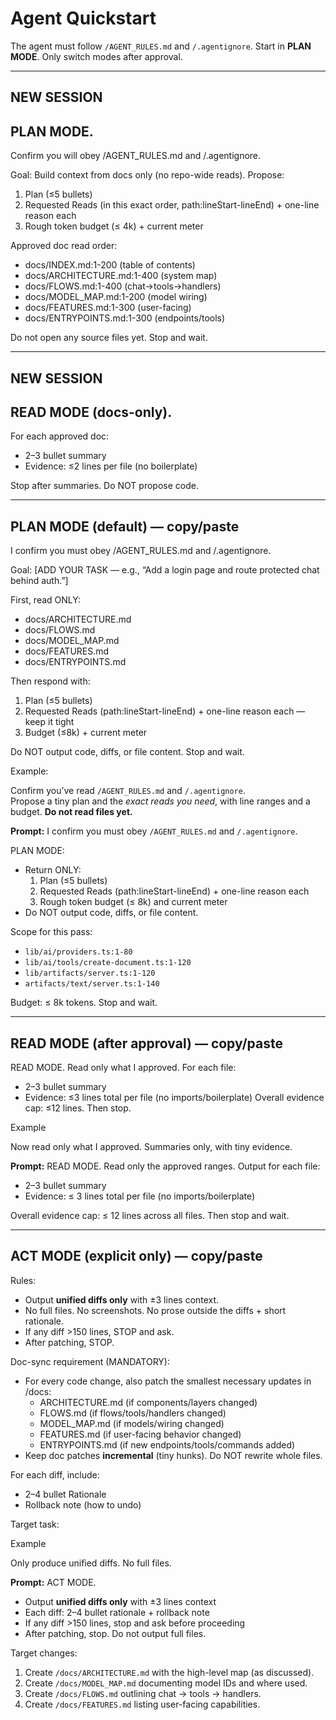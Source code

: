 # Agent Quickstart

The agent must follow `/AGENT_RULES.md` and `/.agentignore`. Start in **PLAN MODE**. Only switch modes after approval.


---
## NEW SESSION

## PLAN MODE. 

Confirm you will obey /AGENT_RULES.md and /.agentignore.

Goal: Build context from docs only (no repo-wide reads).
Propose:
1) Plan (≤5 bullets)
2) Requested Reads (in this exact order, path:lineStart-lineEnd) + one-line reason each
3) Rough token budget (≤ 4k) + current meter

Approved doc read order:
- docs/INDEX.md:1-200 (table of contents)
- docs/ARCHITECTURE.md:1-400 (system map)
- docs/FLOWS.md:1-400 (chat→tools→handlers)
- docs/MODEL_MAP.md:1-200 (model wiring)
- docs/FEATURES.md:1-300 (user-facing)
- docs/ENTRYPOINTS.md:1-300 (endpoints/tools)

Do not open any source files yet. Stop and wait.

---
## NEW SESSION
## READ MODE (docs-only).
For each approved doc:
- 2–3 bullet summary
- Evidence: ≤2 lines per file (no boilerplate)

Stop after summaries. Do NOT propose code.

---

## PLAN MODE (default) — copy/paste

I confirm you must obey /AGENT_RULES.md and /.agentignore.

Goal: [ADD YOUR TASK — e.g., “Add a login page and route protected chat behind auth.”]

First, read ONLY:
- docs/ARCHITECTURE.md
- docs/FLOWS.md
- docs/MODEL_MAP.md
- docs/FEATURES.md
- docs/ENTRYPOINTS.md

Then respond with:
1) Plan (≤5 bullets)
2) Requested Reads (path:lineStart-lineEnd) + one-line reason each — keep it tight
3) Budget (≤8k) + current meter

Do NOT output code, diffs, or file content. Stop and wait.

Example: 

Confirm you’ve read `/AGENT_RULES.md` and `/.agentignore`.  
Propose a tiny plan and the *exact reads you need*, with line ranges and a budget. **Do not read files yet.**

**Prompt:**
I confirm you must obey `/AGENT_RULES.md` and `/.agentignore`.

PLAN MODE:
- Return ONLY:
  1) Plan (≤5 bullets)
  2) Requested Reads (path:lineStart-lineEnd) + one-line reason each
  3) Rough token budget (≤ 8k) and current meter
- Do NOT output code, diffs, or file content.

Scope for this pass:
- `lib/ai/providers.ts:1-80`
- `lib/ai/tools/create-document.ts:1-120`
- `lib/artifacts/server.ts:1-120`
- `artifacts/text/server.ts:1-140`

Budget: ≤ 8k tokens. Stop and wait.

---

## READ MODE (after approval) — copy/paste

READ MODE. Read only what I approved. For each file:
- 2–3 bullet summary
- Evidence: ≤3 lines total per file (no imports/boilerplate)
Overall evidence cap: ≤12 lines. Then stop.

Example 

Now read only what I approved. Summaries only, with tiny evidence.

**Prompt:**
READ MODE. Read only the approved ranges. Output for each file:
- 2–3 bullet summary
- Evidence: ≤ 3 lines total per file (no imports/boilerplate)

Overall evidence cap: ≤ 12 lines across all files. Then stop and wait.

---

## ACT MODE (explicit only) — copy/paste

Rules:
- Output **unified diffs only** with ±3 lines context.
- No full files. No screenshots. No prose outside the diffs + short rationale.
- If any diff >150 lines, STOP and ask.
- After patching, STOP.

Doc-sync requirement (MANDATORY):
- For every code change, also patch the smallest necessary updates in /docs:
  - ARCHITECTURE.md (if components/layers changed)
  - FLOWS.md (if flows/tools/handlers changed)
  - MODEL_MAP.md (if models/wiring changed)
  - FEATURES.md (if user-facing behavior changed)
  - ENTRYPOINTS.md (if new endpoints/tools/commands added)
- Keep doc patches **incremental** (tiny hunks). Do NOT rewrite whole files.

For each diff, include:
- 2–4 bullet Rationale
- Rollback note (how to undo)

Target task: <describe the code change you want here>


Example 

Only produce unified diffs. No full files.

**Prompt:**
ACT MODE.
- Output **unified diffs only** with ±3 lines context
- Each diff: 2–4 bullet rationale + rollback note
- If any diff >150 lines, stop and ask before proceeding
- After patching, stop. Do not output full files.

Target changes:
1) Create `/docs/ARCHITECTURE.md` with the high-level map (as discussed).
2) Create `/docs/MODEL_MAP.md` documenting model IDs and where used.
3) Create `/docs/FLOWS.md` outlining chat → tools → handlers.
4) Create `/docs/FEATURES.md` listing user-facing capabilities.

